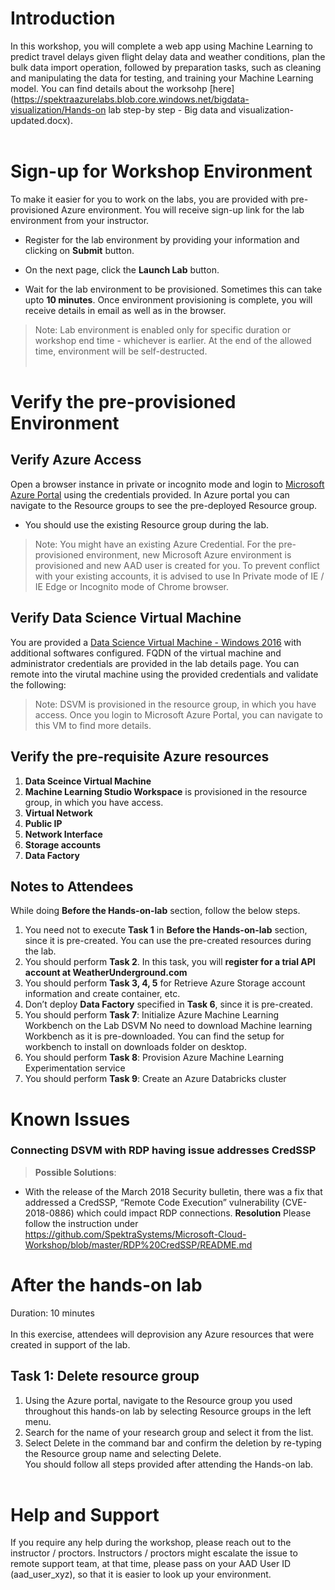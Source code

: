# Introduction

In this workshop, you will complete a web app using Machine Learning to predict travel delays given flight delay data and weather conditions, plan the bulk data import operation, followed by preparation tasks, such as cleaning and manipulating the data for testing, and training your Machine Learning model. You can find details about the worksohp [here](https://spektraazurelabs.blob.core.windows.net/bigdata-visualization/Hands-on lab step-by step - Big data and visualization-updated.docx).</br></br>

# Sign-up for Workshop Environment

To make it easier for you to work on the labs, you are provided with pre-provisioned Azure environment. You will receive sign-up link for the lab environment from your instructor. 

* Register for the lab environment by providing your information and clicking on **Submit** button.
 
* On the next page, click the **Launch Lab** button.
  
* Wait for the lab environment to be provisioned. Sometimes this can take upto **10 minutes**. Once environment provisioning is complete, you will receive details in email as well as in the browser.
  
 > Note: Lab environment is enabled only for specific duration or workshop end time - whichever is earlier. At the end of the allowed time, environment will be self-destructed.</br></br>

# Verify the pre-provisioned Environment

## Verify Azure Access

Open a browser instance in private or incognito mode and login to [Microsoft Azure Portal](https://portal.azure.com) using the credentials provided. In Azure portal you can navigate to the Resource groups to see the pre-deployed Resource group.
* You should use the existing Resource group during the lab.

> Note: You might have an existing Azure Credential. For the pre-provisioned environment, new Microsoft Azure environment is provisioned and new AAD user is created for you. To prevent conflict with your existing accounts, it is advised to use In Private mode of IE / IE Edge or Incognito mode of Chrome browser.

## Verify Data Science Virtual Machine

You are provided a [Data Science Virtual Machine - Windows 2016](https://azuremarketplace.microsoft.com/en-us/marketplace/apps/microsoft-ads.windows-data-science-vm) with additional softwares configured. FQDN of the virtual machine and administrator credentials are provided in the lab details page. You can remote into the virutal machine using the provided credentials and validate the following:

> Note: DSVM is provisioned in the resource group, in which you have access. Once you login to Microsoft Azure Portal, you can navigate to this VM to find more details.

## Verify the pre-requisite Azure resources
1. **Data Sceince Virtual Machine**
2. **Machine Learning Studio Workspace** is provisioned in the resource group, in which you have access. 
3. **Virtual Network**
4. **Public IP**
5. **Network Interface**
6. **Storage accounts**
7. **Data Factory**


## Notes to Attendees
While doing **Before the Hands-on-lab** section, follow the below steps.
1. You need not to execute **Task 1** in **Before the Hands-on-lab** section, since it is pre-created. You can use the pre-created resources during the lab.
2. You should perform **Task 2**. In this task, you will **register for a trial API account at WeatherUnderground.com**
3. You should perform **Task 3, 4, 5** for Retrieve Azure Storage account information and create container, etc.
4. Don’t deploy **Data Factory** specified in **Task 6**, since it is pre-created.
5. You should perform **Task 7**: Initialize Azure Machine Learning Workbench on the Lab DSVM
   No need to download Machine learning Workbench as it is pre-downloaded. You can find the setup for workbench to install on downloads    folder on desktop.
6. You should perform **Task 8**: Provision Azure Machine Learning Experimentation service
7. You should perform **Task 9**: Create an Azure Databricks cluster

# Known Issues
### Connecting DSVM with RDP having issue addresses CredSSP

> **Possible Solutions**:

* With the release of the March 2018 Security bulletin, there was a fix that addressed a CredSSP, “Remote Code Execution” vulnerability (CVE-2018-0886) which could impact RDP connections. 
**Resolution**
Please follow the instruction under https://github.com/SpektraSystems/Microsoft-Cloud-Workshop/blob/master/RDP%20CredSSP/README.md


# After the hands-on lab 
Duration: 10 minutes</br></br>
In this exercise, attendees will deprovision any Azure resources that were created in support of the lab.
## Task 1: Delete resource group
1.	Using the Azure portal, navigate to the Resource group you used throughout this hands-on lab by selecting Resource groups in the left menu.</br>
2.	Search for the name of your research group and select it from the list.</br>
3.	Select Delete in the command bar and confirm the deletion by re-typing the Resource group name and selecting Delete.</br>
You should follow all steps provided after attending the Hands-on lab.</br></br>

# Help and Support

If you require any help during the workshop, please reach out to the instructor / proctors. Instructors / proctors might escalate the issue to remote support team, at that time, please pass on your AAD User ID (aad_user_xyz), so that it is easier to look up your environment.



